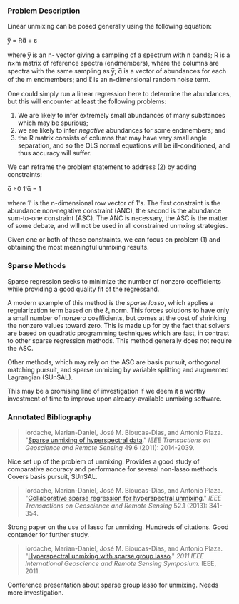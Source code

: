### Problem Description

Linear unmixing can be posed generally using the following equation:

y̅ = Rα̅ + ε

where y̅ is an n- vector giving a sampling of a spectrum with n bands; R is a n×m matrix of reference spectra (endmembers), where the columns are spectra with the same sampling as y̅; α̅ is a vector of abundances for each of the m endmembers; and ε̅ is an n-dimensional random noise term.

One could simply run a linear regression here to determine the abundances, but this will encounter at least the following problems:
1. We are likely to infer extremely small abundances of many substances which may be spurious;
2. we are likely to infer *negative* abundances for some endmembers; and
3. the R matrix consists of columns that may have very small angle separation, and so the OLS normal equations will be ill-conditioned, and thus accuracy will suffer.

We can reframe the problem statement to address (2) by adding constraints:

α̅ ≥0
1ᵗα̅ = 1

where 1ᵗ is the n-dimensional row vector of 1's.  The first constraint is the abundance non-negative constraint (ANC), the second is the abundance sum-to-one constraint (ASC).  The ANC is necessary, the ASC is the matter of some debate, and will not be used in all constrained unmxing strategies.

Given one or both of these constraints, we can focus on problem (1) and obtaining the most meaningful unmixing results.

### Sparse Methods

Sparse regression seeks to minimize the number of nonzero coefficients while providing a good quality fit of the regressand.

A modern example of this method is the *sparse lasso*, which applies a regularization term based on the ℓ₁ norm.  This forces solutions to have only a small number of nonzero coefficients, but comes at the cost of shrinking the nonzero values toward zero.  This is made up for by the fact that solvers are based on quadratic programming techniques which are fast, in contrast to other sparse regression methods.  This method generally does not require the ASC.

Other methods, which may rely on the ASC are basis pursuit, orthogonal matching pursuit, and sparse unmixing by variable splitting and augmented Lagrangian (SUnSAL).

This may be a promising line of investigation if we deem it a worthy investment of time to improve upon already-available unmixing software.

### Annotated Bibliography

> Iordache, Marian-Daniel, José M. Bioucas-Dias, and Antonio Plaza. "[Sparse unmixing of hyperspectral data](http://www.lx.it.pt/~bioucas/files/ieee_tgars_sparse_10.pdf)." *IEEE Transactions on Geoscience and Remote Sensing* 49.6 (2011): 2014-2039.

Nice set up of the problem of unmixing.  Provides a good study of comparative accuracy and performance for several non-lasso methods.  Covers basis pursuit, SUnSAL.

> Iordache, Marian-Daniel, José M. Bioucas-Dias, and Antonio Plaza. "[Collaborative sparse regression for hyperspectral unmixing](http://www.lx.it.pt/~bioucas/files/ieee_tgrs_collaborative_2013.pdf)." *IEEE Transactions on Geoscience and Remote Sensing* 52.1 (2013): 341-354.

Strong paper on the use of lasso for unmixing.  Hundreds of citations.  Good contender for further study.

> Iordache, Marian-Daniel, José M. Bioucas-Dias, and Antonio Plaza. "[Hyperspectral unmixing with sparse group lasso](https://www.researchgate.net/profile/Marian-Daniel_Iordache/publication/220821232_Hyperspectral_unmixingwith_sparse_group_lasso/links/09e4151027d08d909d000000/Hyperspectral-unmixingwith-sparse-group-lasso.pdf)." *2011 IEEE International Geoscience and Remote Sensing Symposium.* IEEE, 2011.

Conference presentation about sparse group lasso for unmixing.  Needs more investigation.
